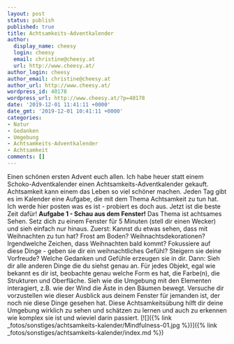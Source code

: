 ```yaml
---
layout: post
status: publish
published: true
title: Achtsamkeits-Adventkalender
author:
  display_name: cheesy
  login: cheesy
  email: christine@cheesy.at
  url: http://www.cheesy.at/
author_login: cheesy
author_email: christine@cheesy.at
author_url: http://www.cheesy.at/
wordpress_id: 40178
wordpress_url: http://www.cheesy.at/?p=40178
date: '2019-12-01 11:41:11 +0000'
date_gmt: '2019-12-01 10:41:11 +0000'
categories:
- Natur
- Gedanken
- Umgebung
- Achtsamkeits-Adventkalender
- Achtsamkeit
comments: []
---
```

Einen schönen ersten Advent euch allen. Ich habe heuer statt einem Schoko-Adventkalender einen Achtsamkeits-Adventkalender gekauft. Achtsamkeit kann einem das Leben so viel schöner machen. Jeden Tag gibt es im Kalender eine Aufgabe, die mit dem Thema Achtsamkeit zu tun hat. Ich werde hier posten was es ist - probiert es doch aus. Jetzt ist die beste Zeit dafür!
**Aufgabe 1 - Schau aus dem Fenster!**
Das Thema ist achtsames Sehen. Setz dich zu einem Fenster für 5 Minuten (stell dir einen Wecker) und sieh einfach nur hinaus.
Zuerst: Kannst du etwas sehen, dass mit Weihnachten zu tun hat? Frost am Boden? Weihnachtsdekorationen? Irgendwelche Zeichen, dass Weihnachten bald kommt? Fokussiere auf diese Dinge - geben sie dir ein weihnachtliches Gefühl? Steigern sie deine Vorfreude? Welche Gedanken und Gefühle erzeugen sie in dir.
Dann: Sieh dir alle anderen Dinge die du siehst genau an. Für jedes Objekt, egal wie bekannt es dir ist, beobachte genau welche Form es hat, die Farbe(n), die Strukturen und Oberfläche.
Sieh wie die Umgebung mit den Elementen interagiert, z.B. wie der Wind die Äste in den Bäumen bewegt. Versuche dir vorzustellen wie dieser Ausblick aus deinem Fenster für jemanden ist, der noch nie diese Dinge gesehen hat.
Diese Achtsamkeitsübung hilft dir deine Umgebung wirklich zu sehen und schätzen zu lernen und auch zu erkennen wie komplex sie ist und wieviel darin passiert.
[![]({% link _fotos/sonstiges/achtsamkeits-kalender/Mindfulness-01.jpg %})]({% link _fotos/sonstiges/achtsamkeits-kalender/index.md %})
